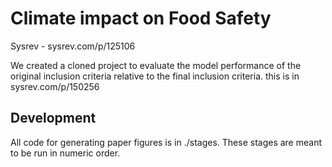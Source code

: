 # Climate impact on Food Safety

Sysrev - sysrev.com/p/125106

We created a cloned project to evaluate the model performance of the original inclusion criteria relative to the final inclusion criteria. this is in sysrev.com/p/150256

## Development
All code for generating paper figures is in ./stages. These stages are meant to be run in numeric order.